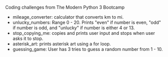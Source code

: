 Coding challenges from The Modern Python 3 Bootcamp

- mileage_converter: calculator that converts km to mi.
- unlucky_numbers: Range 0 - 20. Prints "even" if number is even, "odd" if number is odd, and "unlucky" if number is either 4 or 13.
- stop_copying_me: copies and prints user input and stops when user asks it to stop.
- asterisk_art: prints asterisk art using a for loop.
- guessing_game: User has 3 tries to guess a random number from 1 - 10.
